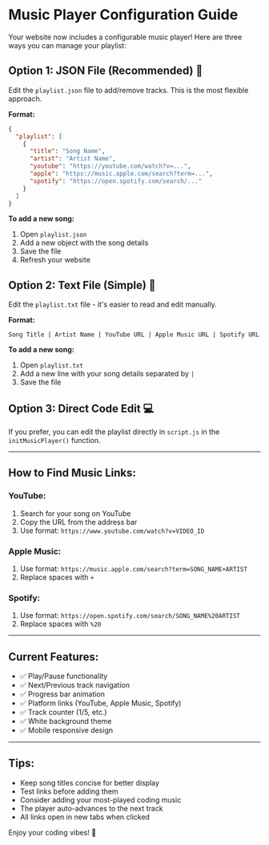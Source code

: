 # Music Player Configuration Guide

Your website now includes a configurable music player! Here are three ways you can manage your playlist:

## Option 1: JSON File (Recommended) 📝

Edit the `playlist.json` file to add/remove tracks. This is the most flexible approach.

**Format:**
```json
{
  "playlist": [
    {
      "title": "Song Name",
      "artist": "Artist Name",
      "youtube": "https://youtube.com/watch?v=...",
      "apple": "https://music.apple.com/search?term=...",
      "spotify": "https://open.spotify.com/search/..."
    }
  ]
}
```

**To add a new song:**
1. Open `playlist.json`
2. Add a new object with the song details
3. Save the file
4. Refresh your website

## Option 2: Text File (Simple) 📄

Edit the `playlist.txt` file - it's easier to read and edit manually.

**Format:**
```
Song Title | Artist Name | YouTube URL | Apple Music URL | Spotify URL
```

**To add a new song:**
1. Open `playlist.txt`
2. Add a new line with your song details separated by ` | `
3. Save the file

## Option 3: Direct Code Edit 💻

If you prefer, you can edit the playlist directly in `script.js` in the `initMusicPlayer()` function.

---

## How to Find Music Links:

### YouTube:
1. Search for your song on YouTube
2. Copy the URL from the address bar
3. Use format: `https://www.youtube.com/watch?v=VIDEO_ID`

### Apple Music:
1. Use format: `https://music.apple.com/search?term=SONG_NAME+ARTIST`
2. Replace spaces with `+`

### Spotify:
1. Use format: `https://open.spotify.com/search/SONG_NAME%20ARTIST`
2. Replace spaces with `%20`

---

## Current Features:
- ✅ Play/Pause functionality
- ✅ Next/Previous track navigation
- ✅ Progress bar animation
- ✅ Platform links (YouTube, Apple Music, Spotify)
- ✅ Track counter (1/5, etc.)
- ✅ White background theme
- ✅ Mobile responsive design

---

## Tips:
- Keep song titles concise for better display
- Test links before adding them
- Consider adding your most-played coding music
- The player auto-advances to the next track
- All links open in new tabs when clicked

Enjoy your coding vibes! 🎵
